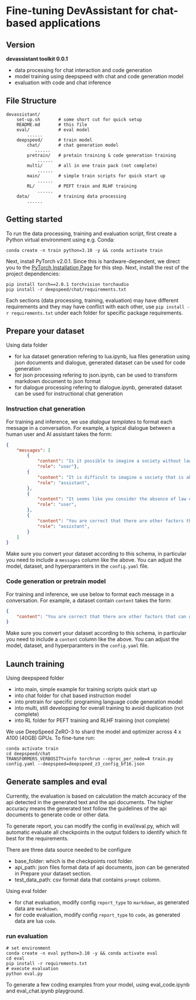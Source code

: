 # Fine-tuning DevAssistant for chat-based applications

## Version

**devassistant toolkit 0.0.1**
- data processing for chat interaction and code generation
- model training using deepspeed with chat and code generation model
- evaluation with code and chat inference

## File Structure

```
devassistant/
    set-up.sh       # some short cut for quick setup
    README.md       # this file
    eval/           # eval model
        ......
    deepspeed/      # train model
        chat/       # chat generation model
           ......
        pretrain/   # pretain training & code generation training
            ......
        multi/      # all in one train pack (not complete)
            ......
        main/       # simple train scripts for quick start up
            ......
        RL/         # PEFT train and RLHF training
            ......
    data/           # training data processing
        ......

```
## Getting started

To run the data processing, training and evaluation script, first create a Python virtual environment using e.g. Conda:

```shell
conda create -n train python=3.10 -y && conda activate train
```

Next, install PyTorch v2.0.1. Since this is hardware-dependent, we direct you to the [PyTorch Installation Page](https://pytorch.org/get-started/previous-versions/#v1131) for this step. Next, install the rest of the project dependencies:

```shell
pip install torch==2.0.1 torchvision torchaudio
pip install -r deepspeed/chat/requirements.txt
```

Each sections (data processing, training, evaluation) may have different requirements and they may have conflict with each other, use `pip install -r requirements.txt` under each folder for specific package requirements.

## Prepare your dataset

Using data folder
- for lua dataset generation refering to lua.ipynb, lua files generation using json documents and dialogue, generated dataset can be used for code generation
- for json processing refering to json.ipynb, can be used to transform markdown document to json format
- for dialogue processing refering to dialogue.ipynb, generated dataset can be used for instructional chat generation

### Instruction chat generation 
For training and inference, we use _dialogue templates_ to format each message in a conversation. For example, a typical dialogue between a human user and AI assistant takes the form:

```json
{
    "messages": [
        {
            "content": "Is it possible to imagine a society without law?", 
            "role": "user"},
        {
            "content": "It is difficult to imagine a society that is able to be maintained without any semblance of Law.",
            "role": "assistant",
        },
        {
            "content": "It seems like you consider the absence of law equal to the absence of anything that could guide the behaviour of the individual.",
            "role": "user",
        },
        {
            "content": "You are correct that there are other factors that can guide behavior in a society and play a role in shaping individuals' behavior and interactions with each other. However, even in societies where these factors are present, laws still serve an important role in maintaining social order and resolving conflicts.",
            "role": "assistant",
        }
    ]
}
```

Make sure you convert your dataset according to this schema, in particular you need to include a `messages` column like the above. You can adjust the model, dataset, and hyperparamters in the `config.yaml` file.

### Code generation or pretrain model

For training and inference, we use below to format each message in a conversation. For example, a dataset contain `content` takes the form:
```json
{
    "content": "You are correct that there are other factors that can guide behavior in a society and play a role in shaping individuals' behavior and interactions with each other. However, even in societies where these factors are present, laws still serve an important role in maintaining social order and resolving conflicts."
}
```
Make sure you convert your dataset according to this schema, in particular you need to include a `content` column like the above. You can adjust the model, dataset, and hyperparamters in the `config.yaml` file.

## Launch training

Using deepspeed folder
- into main, simple example for training scripts quick start up
- into chat folder for chat based instruction model
- into pretrain for specific programing language code generation model
- into multi, still developping for overall training to avoid duplication (not complete)
- into RL folder for PEFT training and RLHF training (not complete)

We use DeepSpeed ZeRO-3 to shard the model and optimizer across 4 x A100 (40GB) GPUs. To fine-tune run:

```
conda activate train
cd deepspeed/chat
TRANSFORMERS_VERBOSITY=info torchrun --nproc_per_node=4 train.py config.yaml --deepspeed=deepspeed_z3_config_bf16.json
```

## Generate samples and eval


Currently, the evaluation is based on calculation the match accuracy of the api detected in the generated text and the api documents. The higher accuracy means the generated text follow the guidelines of the api documents to generate code or other data.

To generate report, you can modify the config in eval/eval.py, which will automatic evaluate all checkpoints in the output folders to identify which fit best for the requirements.

There are three data source needed to be configure
- base_folder: which is the checkpoints root folder.
- api_path: json files format data of api documents, json can be generated in Prepare your dataset section.
- test_data_path: csv format data that contains `prompt` colomn.

Using eval folder
- for chat evaluation, modify config `report_type` to `markdown`, as generated data are `markdown`.
- for code evaluation, modify config `report_type` to `code`, as generated data are lua `code`.

### run evaluation
```
# set environment
conda create -n eval python=3.10 -y && conda activate eval
cd eval
pip install -r requirements.txt
# execute evaluation
python eval.py
```



To generate a few coding examples from your model, using eval_code.ipynb and eval_chat.ipynb playground.